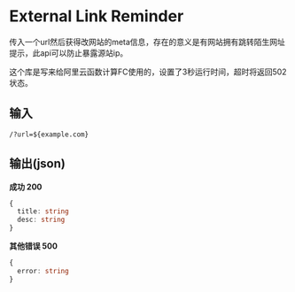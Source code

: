 # External Link Reminder

传入一个url然后获得改网站的meta信息，存在的意义是有网站拥有跳转陌生网址提示，此api可以防止暴露源站ip。

这个库是写来给阿里云函数计算FC使用的，设置了3秒运行时间，超时将返回502状态。

## 输入

`/?url=${example.com}`

## 输出(json)

**成功 200**
```ts
{
  title: string
  desc: string
}
```

**其他错误 500**
```ts
{
  error: string
}
```
